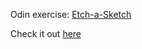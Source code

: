 Odin exercise: [Etch-a-Sketch](https://www.theodinproject.com/lessons/foundations-etch-a-sketch)

Check it out [here]([https://bjahnke.github.io/odin-etch-n-sketch/](https://bjahnke.github.io/odin-etch-a-sketch/))
